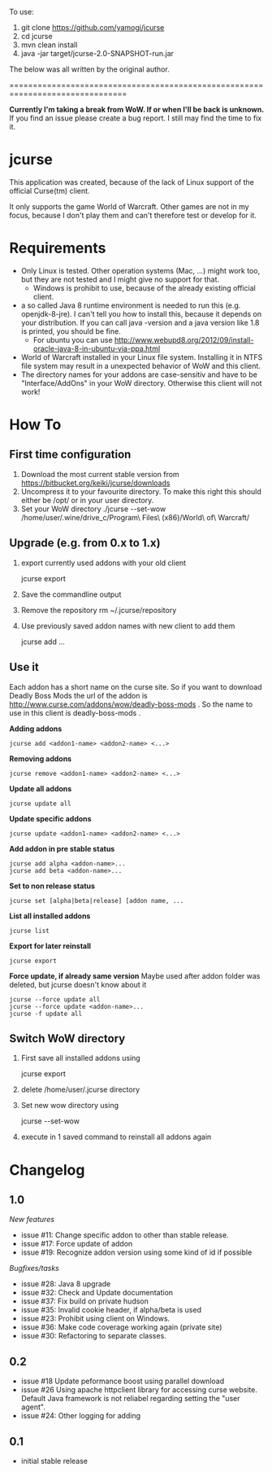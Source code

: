 To use:

1. git clone https://github.com/yamogi/jcurse
2. cd jcurse
3. mvn clean install
4. java -jar target/jcurse-2.0-SNAPSHOT-run.jar


The below was all written by the original author.

===============================================================================

**Currently I'm taking a break from WoW. If or when I'll be back is unknown.**
If you find an issue please create a bug report. I still may find the time to fix it.


jcurse
======

This application was created, because of the lack of Linux support of the official Curse(tm) client.

It only supports the game World of Warcraft. Other games are not in my focus, because I don't play them and can't therefore test or develop for it.

Requirements
============

* Only Linux is tested. Other operation systems (Mac, ...) might work too, but they are not tested and I might give no support for that.
	* Windows is prohibit to use, because of the already existing official client.
* a so called Java 8 runtime environment is needed to run this (e.g. openjdk-8-jre). I can't tell you how to install this, because it depends on your distribution. If you can call java -version and a java version like 1.8 is printed, you should be fine.
	* For ubuntu you can use http://www.webupd8.org/2012/09/install-oracle-java-8-in-ubuntu-via-ppa.html
* World of Warcraft installed in your Linux file system. Installing it in NTFS file system may result in a unexpected behavior of WoW and this client.
* The directory names for your addons are case-sensitiv and have to be "Interface/AddOns" in your WoW directory. Otherwise this client will not work!

How To
======

First time configuration
------------------------

1. Download the most current stable version from https://bitbucket.org/keiki/jcurse/downloads
2. Uncompress it to your favourite directory. To make this right this should either be /opt/ or in your user directory.
3. Set your WoW directory
	./jcurse --set-wow /home/user/.wine/drive_c/Program\ Files\ \(x86)/World\ of\ Warcraft/
	
Upgrade (e.g. from 0.x to 1.x)
------

1. export currently used addons with your old client

	jcurse export
	
2. Save the commandline output
3. Remove the repository rm ~/.jcurse/repository
4. Use previously saved addon names with new client to add them

	jcurse add <addon1> <addon2> ...


Use it
------

Each addon has a short name on the curse site. So if you want to download Deadly Boss Mods the url of the addon is http://www.curse.com/addons/wow/deadly-boss-mods . So the name to use in this client is deadly-boss-mods .

**Adding addons**

	jcurse add <addon1-name> <addon2-name> <...>
	
**Removing addons**

	jcurse remove <addon1-name> <addon2-name> <...> 

**Update all addons**

	jcurse update all
	
**Update specific addons**

	jcurse update <addon1-name> <addon2-name> <...>

**Add addon in pre stable status**
	
	jcurse add alpha <addon-name>...
	jcurse add beta <addon-name>... 
	
**Set to non release status**

	jcurse set [alpha|beta|release] [addon name, ...

**List all installed addons**

	jcurse list

**Export for later reinstall**

	jcurse export
	
**Force update, if already same version**
Maybe used after addon folder was deleted, but jcurse doesn't know about it
		
	jcurse --force update all
	jcurse --force update <addon-name>...
	jcurse -f update all


Switch WoW directory
---------------------

1. First save all installed addons using

	jcurse export

2. delete /home/user/.jcurse directory
3. Set new wow directory using

	jcurse --set-wow <path>

4. execute in 1 saved command to reinstall all addons again


Changelog
=========

1.0
-----

*New features*

* issue #11: Change specific addon to other than stable release.
* issue #17: Force update of addon
* issue #19: Recognize addon version using some kind of id if possible

*Bugfixes/tasks*

* issue #28: Java 8 upgrade
* issue #32: Check and Update documentation
* issue #37: Fix build on private hudson
* issue #35: Invalid cookie header, if alpha/beta is used
* issue #23: Prohibit using client on Windows.
* issue #36: Make code coverage working again (private site)
* issue #30: Refactoring to separate classes.
 

0.2
-----

* issue #18 Update peformance boost using parallel download
* issue #26 Using apache httpclient library for accessing curse website. Default Java framework is not reliabel regarding setting the "user agent".
* issue #24: Other logging for adding

0.1
-----
* initial stable release
